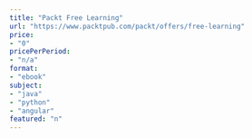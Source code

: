 ```yaml
---
title: "Packt Free Learning"
url: "https://www.packtpub.com/packt/offers/free-learning"
price: 
- "0"
pricePerPeriod: 
- "n/a"
format: 
- "ebook"
subject: 
- "java"
- "python"
- "angular"
featured: "n"
---
```


